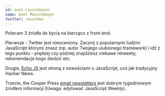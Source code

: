 ```yaml
---
id: axel-rauschmayer
name: Axel Rauschmayer
twitter: rauschma
---
```


Polecam 3 źródła do bycia na bierząco z front-end.

Pierwsze - Twitter jest nieoceniony. Zacznij z popularnymi ludźmi JavaScript którymi znasz (np. autor Twojego ulubionego framework) i idź z tego punktu - prędzej czy później znajdziesz ciekawe retweety, rekomendacje kogo śledzić etc.

Drugie, [Echo JS](http://www.echojs.com/) jest stroną z nowościami o JavaScript, coś jak tradycyjny Hacker News.

Trzecie, the Cooper Press [email newsletters](https://cooperpress.com/) jest dobrym tygodniowym źródłem informacji (Uwaga: edytować JavaScript Weekly).